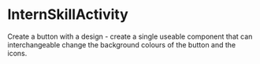 # InternSkillActivity
Create a button with a design - create a single useable component that can interchangeable change the background colours of the button and the icons.
